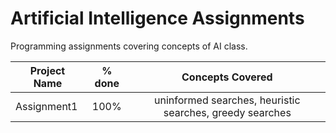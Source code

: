 # Artificial Intelligence Assignments

Programming assignments covering concepts of AI class.

| Project Name   | % done | Concepts Covered |
| ---------------|:------:| :--------------: |
| Assignment1      |   100% | uninformed searches, heuristic searches, greedy searches |
